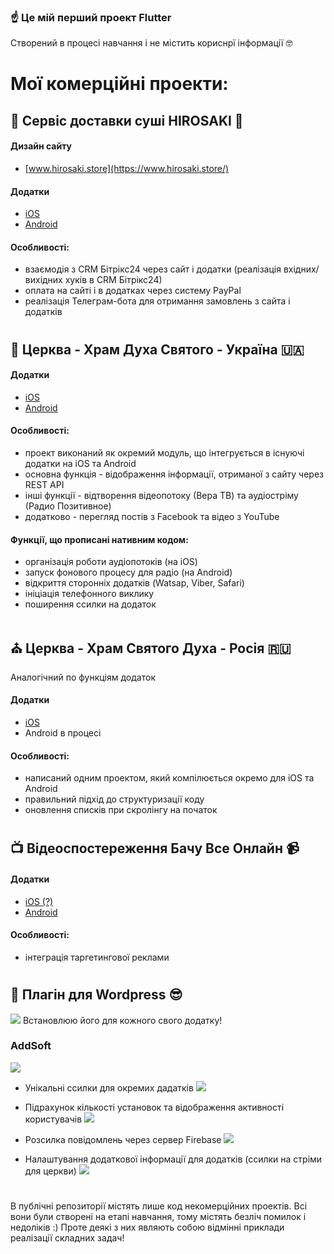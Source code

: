 ### ☝️ Це мій перший проект Flutter

Створений в процесі навчання і не містить кориснрї інформації 🤓

# Мої комерційні проекти:


## 🍣 Сервіс доставки суші HIROSAKI 🥢

#### Дизайн сайту 
- [www.hirosaki.store](https://www.hirosaki.store/)

#### Додатки 
- [iOS](https://apps.apple.com/ua/app/hirosaki-sushi/id1584069908?l=uk)
- [Android](https://play.google.com/store/apps/details?id=com.hirosaki.sushi_house_client_app)

#### Особливості:
- взаємодія з CRM Бітрікс24 через сайт і додатки (реалізація вхідних/вихідних хуків в CRM Бітрікс24)
- оплата на сайті і в додатках через систему PayPal
- реалізація Телеграм-бота для отримання замовлень з сайта і додатків
#


## 💒 Церква - Храм Духа Святого - Україна 🇺🇦

#### Додатки
- [iOS](https://apps.apple.com/us/app/храм-духа-святого/id1560889162)
- [Android](https://play.google.com/store/apps/details?id=com.helpcenter24.org)

#### Особливості:
- проект виконаний як окремий модуль, що інтегрується в існуючі додатки на iOS та Android
- основна функція - відображення інформації, отриманої з сайту через REST API
- інші функції - відтворення відеопотоку (Вера ТВ) та аудіостріму (Радио Позитивное)
- додатково - перегляд постів з Facebook та відео з YouTube


#### Функції, що прописані нативним кодом:
- організація роботи аудіопотоків (на iOS)
- запуск фонового процесу для радіо (на Android)
- відкриття сторонніх додатків (Watsap, Viber, Safari)
- ініціація телефонного виклику
- поширення ссилки на додаток
#


## ⛪️ Церква - Храм Святого Духа - Росія 🇷🇺
Аналогічний по функціям додаток

#### Додатки
- [iOS](https://apps.apple.com/us/app/храм-святого-духа/id1609689625)
- Android в процесі


#### Особливості:
- написаний одним проектом, який компілюється окремо для iOS та Android
- правильний підхід до структуризації коду
- оновлення списків при скролінгу на початок
#


## 📺 Відеоспостереження Бачу Все Онлайн 📹

#### Додатки
- [iOS (?)](https://apps.apple.com/ua/app/button_bachu_vse/id649771422?l=uk)
- [Android](https://play.google.com/store/apps/details?id=com.online.button_bachu_vse)

#### Особливості:
- інтеграція таргетингової реклами
#


## 🧩 Плагін для Wordpress 😎
![](https://user-images.githubusercontent.com/87285957/179899130-c7b400e0-d2be-4599-b6af-709c5e0344b6.png) 
Встановлюю його для кожного свого додатку!
### AddSoft
![](https://user-images.githubusercontent.com/87285957/179900443-7e55d260-a0dd-4eeb-b909-01d54c922a03.png)

- Унікальні ссилки для окремих дадатків
![](https://user-images.githubusercontent.com/87285957/179900040-462eb35d-8343-4f0b-8a26-c7813e254c04.png)

- Підрахунок кількості установок та відображення активності користувачів 
![](https://user-images.githubusercontent.com/87285957/179900243-458bff56-064a-482b-a8dc-e769d43439d8.png)

- Розсилка повідомлень через сервер Firebase 
![](https://user-images.githubusercontent.com/87285957/179900617-4dbad00e-1964-47ce-985f-aeba0d933190.png)

- Налаштування додаткової інформації для додатків
(ссилки на стріми для церкви)
![](https://user-images.githubusercontent.com/87285957/179900867-77afcfce-9807-4b92-92dd-0590fb15f869.png)
#

В публічні репозиторії містять лише код некомерційних проектів. Всі вони були створені на етапі навчання, тому містять безліч помилок і недоліків :) Проте деякі з них являють собою відмінні приклади реалізації складних задач!
